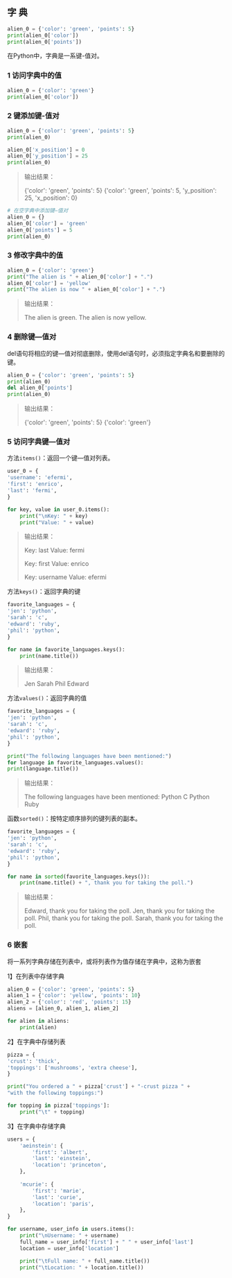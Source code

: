 ## 字 典

```python
alien_0 = {'color': 'green', 'points': 5}
print(alien_0['color'])
print(alien_0['points'])
```



在Python中，字典是一系键-值对。



### 1 访问字典中的值

```python
alien_0 = {'color': 'green'}
print(alien_0['color'])
```



### 2 键添加键-值对

```python
alien_0 = {'color': 'green', 'points': 5}
print(alien_0)

alien_0['x_position'] = 0
alien_0['y_position'] = 25
print(alien_0)
```

>输出结果：
>
>{'color': 'green', 'points': 5}
>{'color': 'green', 'points': 5, 'y_position': 25, 'x_position': 0}



```python
# 在空字典中添加键—值对
alien_0 = {}
alien_0['color'] = 'green'
alien_0['points'] = 5
print(alien_0)
```



### 3 修改字典中的值

```python
alien_0 = {'color': 'green'}
print("The alien is " + alien_0['color'] + ".")
alien_0['color'] = 'yellow'
print("The alien is now " + alien_0['color'] + ".")
```

>输出结果：
>
>The alien is green.
>The alien is now yellow.



### 4 删除键—值对

del语句将相应的键—值对彻底删除，使用del语句时，必须指定字典名和要删除的键。

```python
alien_0 = {'color': 'green', 'points': 5}
print(alien_0)
del alien_0['points']
print(alien_0)
```

>输出结果：
>
>{'color': 'green', 'points': 5}
>{'color': 'green'}



### 5 访问字典键—值对

方法`items()`：返回一个键—值对列表。

```python
user_0 = {
'username': 'efermi',
'first': 'enrico',
'last': 'fermi',
}

for key, value in user_0.items():
	print("\nKey: " + key)
	print("Value: " + value)
```

>输出结果：
>
>Key: last
>Value: fermi
>
>Key: first
>Value: enrico
>
>Key: username
>Value: efermi



方法`keys()`：返回字典的键

```python
favorite_languages = {
'jen': 'python',
'sarah': 'c',
'edward': 'ruby',
'phil': 'python',
}

for name in favorite_languages.keys():
	print(name.title())
```

>输出结果：
>
>Jen
>Sarah
>Phil
>Edward



方法`values()`：返回字典的值

```python
favorite_languages = {
'jen': 'python',
'sarah': 'c',
'edward': 'ruby',
'phil': 'python',
}

print("The following languages have been mentioned:")
for language in favorite_languages.values():
print(language.title())
```

>输出结果：
>
>The following languages have been mentioned:
>Python
>C
>Python
>Ruby



函数`sorted()`：按特定顺序排列的键列表的副本。

```python
favorite_languages = {
'jen': 'python',
'sarah': 'c',
'edward': 'ruby',
'phil': 'python',
}

for name in sorted(favorite_languages.keys()):
	print(name.title() + ", thank you for taking the poll.")
```

>输出结果：
>
>Edward, thank you for taking the poll.
>Jen, thank you for taking the poll.
>Phil, thank you for taking the poll.
>Sarah, thank you for taking the poll.



### 6 嵌套

将一系列字典存储在列表中，或将列表作为值存储在字典中，这称为嵌套

1】在列表中存储字典

```python
alien_0 = {'color': 'green', 'points': 5}
alien_1 = {'color': 'yellow', 'points': 10}
alien_2 = {'color': 'red', 'points': 15}
aliens = [alien_0, alien_1, alien_2]

for alien in aliens:
	print(alien)
```



2】在字典中存储列表

```python
pizza = {
'crust': 'thick',
'toppings': ['mushrooms', 'extra cheese'],
}

print("You ordered a " + pizza['crust'] + "-crust pizza " +
"with the following toppings:")

for topping in pizza['toppings']:
	print("\t" + topping)
```



3】在字典中存储字典

```python
users = {
	'aeinstein': {
		'first': 'albert',
		'last': 'einstein',
		'location': 'princeton',
	},
    
	'mcurie': {
		'first': 'marie',
		'last': 'curie',
		'location': 'paris',
	},
}

for username, user_info in users.items():
	print("\nUsername: " + username)
	full_name = user_info['first'] + " " + user_info['last']
	location = user_info['location']

	print("\tFull name: " + full_name.title())
	print("\tLocation: " + location.title())
```

